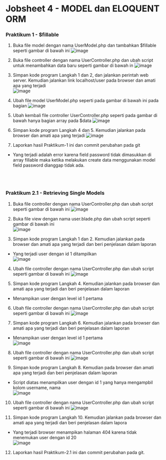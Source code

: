 # Jobsheet 4 - MODEL dan ELOQUENT ORM

### Praktikum 1 - $fillable

1. Buka file model dengan nama UserModel.php dan tambahkan $fillable seperti gambar di bawah ini
![image](https://github.com/gbrn7/PWL_2024/assets/127575934/a2531d3b-7b84-4379-bc1e-9dfa5c7e864e)

2. Buka file controller dengan nama UserController.php dan ubah script untuk menambahkan data baru seperti gambar di bawah in
![image](https://github.com/gbrn7/PWL_2024/assets/127575934/f88a0998-79a7-417c-8908-1a40a472636d)

3. Simpan kode program Langkah 1 dan 2, dan jalankan perintah web server. Kemudian jalankan link localhost/user pada browser
   dan amati apa yang terjadi <br>
![image](https://github.com/gbrn7/PWL_2024/assets/127575934/c3aeeadb-5d71-4670-ba36-db82e3fa7274)

5. Ubah file model UserModel.php seperti pada gambar di bawah ini pada bagian 
![image](https://github.com/gbrn7/PWL_2024/assets/127575934/c93e352f-f491-4488-9aeb-aec1b5c73e46)

6. Ubah kembali file controller UserController.php seperti pada gambar di bawah hanya bagian array pada $data
![image](https://github.com/gbrn7/PWL_2024/assets/127575934/1a30e0a5-c532-4feb-acb1-8e1bb9542d6c)

7. Simpan kode program Langkah 4 dan 5. Kemudian jalankan pada browser dan amati apa yang terjadi
![image](https://github.com/gbrn7/PWL_2024/assets/127575934/829d69e1-042b-42b0-a632-b453fd7c8926)

8. Laporkan hasil Praktikum-1 ini dan commit perubahan pada git
- Yang terjadi adalah error karena field password tidak dimasukkan di array fillable maka ketika melakukan create data menggunakan model field password dianggap tidak ada.

<br/> <br/>
### Praktikum 2.1 - Retrieving Single Models
1. Buka file controller dengan nama UserController.php dan ubah script seperti gambar di bawah ini
![image](https://github.com/gbrn7/PWL_2024/assets/127575934/515c214a-5d25-4771-aca3-be1e3e187a3d)

2. Buka file view dengan nama user.blade.php dan ubah script seperti gambar di bawah ini <br/>
![image](https://github.com/gbrn7/PWL_2024/assets/127575934/eb8bacd5-8329-4671-9fb6-d948ecac474a)

3. Simpan kode program Langkah 1 dan 2. Kemudian jalankan pada browser dan amati 
apa yang terjadi dan beri penjelasan dalam laporan
- Yang terjadi user dengan id 1 ditampilkan <br/>
![image](https://github.com/gbrn7/PWL_2024/assets/127575934/09df578d-0220-4480-8922-f4dff8c73ad1)

4. Ubah file controller dengan nama UserController.php dan ubah script seperti gambar 
di bawah ini
![image](https://github.com/gbrn7/PWL_2024/assets/127575934/369a7290-34ad-4379-b586-53998d74399b)

5. Simpan kode program Langkah 4. Kemudian jalankan pada browser dan amati apa yang 
terjadi dan beri penjelasan dalam laporan
- Menampikan user dengan level id 1 pertama

6. Ubah file controller dengan nama UserController.php dan ubah script seperti gambar 
di bawah ini
![image](https://github.com/gbrn7/PWL_2024/assets/127575934/b747adfc-7238-482e-9e7d-8f060f1d023d)

7. Simpan kode program Langkah 6. Kemudian jalankan pada browser dan amati apa yang 
terjadi dan beri penjelasan dalam laporan
- Menampikan user dengan level id 1 pertama  <br/>
![image](https://github.com/gbrn7/PWL_2024/assets/127575934/5babb914-5cdf-4fdf-8275-5199695ce8c7)

8. Ubah file controller dengan nama UserController.php dan ubah script seperti gambar 
di bawah ini
![image](https://github.com/gbrn7/PWL_2024/assets/127575934/b4f6fd27-3657-4b2a-ba7b-7873f47dd3db)

9. Simpan kode program Langkah 8. Kemudian pada browser dan amati apa yang terjadi 
dan beri penjelasan dalam laporan
- Script diatas menampilkan user dengan id 1 yang hanya mengampbil kolom username, nama  <br/>
![image](https://github.com/gbrn7/PWL_2024/assets/127575934/d07f2c8a-2655-4e7f-8615-ae713a259935)

10. Ubah file controller dengan nama UserController.php dan ubah script seperti gambar 
di bawah ini
![image](https://github.com/gbrn7/PWL_2024/assets/127575934/65dcb73b-e742-4ca5-b367-f4442e50272c)

11. Simpan kode program Langkah 10. Kemudian jalankan pada browser dan amati apa 
yang terjadi dan beri penjelasan dalam lapora
- Yang terjadi browser menampikan halaman 404 karena tidak menemukan user dengan id 20  <br/>
![image](https://github.com/gbrn7/PWL_2024/assets/127575934/e57bf894-657a-4fbd-9742-eadd0699ab3d)

12. Laporkan hasil Praktikum-2.1 ini dan commit perubahan pada git.


